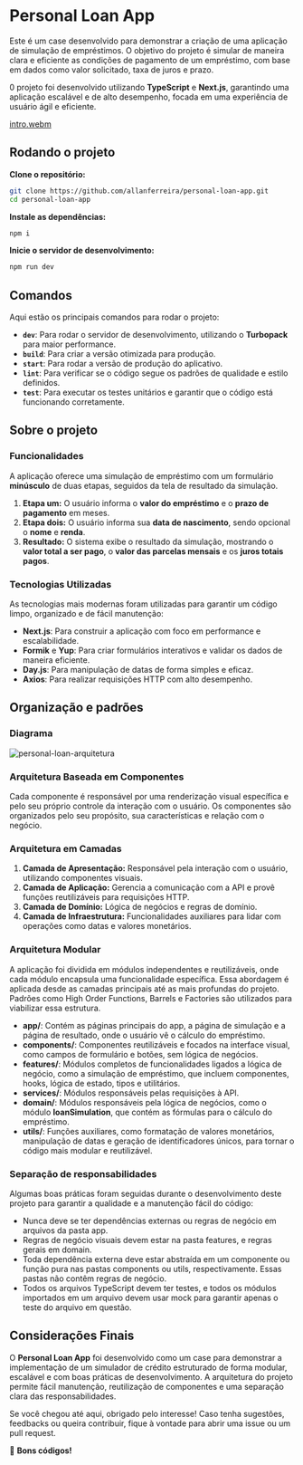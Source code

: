 # Personal Loan App

Este é um case desenvolvido para demonstrar a criação de uma aplicação de simulação de empréstimos. O objetivo do projeto é simular de maneira clara e eficiente as condições de pagamento de um empréstimo, com base em dados como valor solicitado, taxa de juros e prazo.

0 projeto foi desenvolvido utilizando **TypeScript** e **Next.js**, garantindo uma aplicação escalável e de alto desempenho, focada em uma experiência de usuário ágil e eficiente.

[intro.webm](https://github.com/user-attachments/assets/987c9eef-6998-44d2-8763-d32e130ee434)

## Rodando o projeto

**Clone o repositório:**

```bash
git clone https://github.com/allanferreira/personal-loan-app.git
cd personal-loan-app
```

**Instale as dependências:**

```bash
npm i
```

**Inicie o servidor de desenvolvimento:**

```bash
npm run dev
```

## Comandos

Aqui estão os principais comandos para rodar o projeto:

- **`dev`**: Para rodar o servidor de desenvolvimento, utilizando o **Turbopack** para maior performance.
- **`build`**: Para criar a versão otimizada para produção.
- **`start`**: Para rodar a versão de produção do aplicativo.
- **`lint`**: Para verificar se o código segue os padrões de qualidade e estilo definidos.
- **`test`**: Para executar os testes unitários e garantir que o código está funcionando corretamente.

## Sobre o projeto

### Funcionalidades

A aplicação oferece uma simulação de empréstimo com um formulário **minúsculo** de duas etapas, seguidos da tela de resultado da simulação.

1. **Etapa um:** O usuário informa o **valor do empréstimo** e o **prazo de pagamento** em meses.
2. **Etapa dois:** O usuário informa sua **data de nascimento**, sendo opcional o **nome** e **renda**.
3. **Resultado:** O sistema exibe o resultado da simulação, mostrando o **valor total a ser pago**, o **valor das parcelas mensais** e os **juros totais pagos**.

### Tecnologias Utilizadas

As tecnologias mais modernas foram utilizadas para garantir um código limpo, organizado e de fácil manutenção:

- **Next.js**: Para construir a aplicação com foco em performance e escalabilidade.
- **Formik** e **Yup**: Para criar formulários interativos e validar os dados de maneira eficiente.
- **Day.js**: Para manipulação de datas de forma simples e eficaz.
- **Axios**: Para realizar requisições HTTP com alto desempenho.

## Organização e padrões

### Diagrama

![personal-loan-arquitetura](https://github.com/user-attachments/assets/4a3cbc2d-bd8c-4378-9184-86ee1853119a)

### Arquitetura Baseada em Componentes

Cada componente é responsável por uma renderização visual específica e pelo seu próprio controle da interação com o usuário. Os componentes são organizados pelo seu propósito, sua características e relação com o negócio.

### Arquitetura em Camadas

1. **Camada de Apresentação:** Responsável pela interação com o usuário, utilizando componentes visuais.
2. **Camada de Aplicação:** Gerencia a comunicação com a API e provê funções reutilizáveis para requisições HTTP.
3. **Camada de Domínio:** Lógica de negócios e regras de domínio.
4. **Camada de Infraestrutura:** Funcionalidades auxiliares para lidar com operações como datas e valores monetários.

### Arquitetura Modular

A aplicação foi dividida em módulos independentes e reutilizáveis, onde cada módulo encapsula uma funcionalidade específica. Essa abordagem é aplicada desde as camadas principais até as mais profundas do projeto. Padrões como High Order Functions, Barrels e Factories são utilizados para viabilizar essa estrutura.

- **app/**: Contém as páginas principais do app, a página de simulação e a página de resultado, onde o usuário vê o cálculo do empréstimo.
- **components/**: Componentes reutilizáveis e focados na interface visual, como campos de formulário e botões, sem lógica de negócios.
- **features/**: Módulos completos de funcionalidades ligados a lógica de negócio, como a simulação de empréstimo, que incluem componentes, hooks, lógica de estado, tipos e utilitários.
- **services/**: Módulos responsáveis pelas requisições à API.
- **domain/**: Módulos responsáveis pela lógica de negócios, como o módulo **loanSimulation**, que contém as fórmulas para o cálculo do empréstimo.
- **utils/**: Funções auxiliares, como formatação de valores monetários, manipulação de datas e geração de identificadores únicos, para tornar o código mais modular e reutilizável.

### Separação de responsabilidades

Algumas boas práticas foram seguidas durante o desenvolvimento deste projeto para garantir a qualidade e a manutenção fácil do código:

- Nunca deve se ter dependências externas ou regras de negócio em arquivos da pasta app.
- Regras de negócio visuais devem estar na pasta features, e regras gerais em domain.
- Toda dependência externa deve estar abstraída em um componente ou função pura nas pastas components ou utils, respectivamente. Essas pastas não contêm regras de negócio.
- Todos os arquivos TypeScript devem ter testes, e todos os módulos importados em um arquivo devem usar mock para garantir apenas o teste do arquivo em questão.

## Considerações Finais

O **Personal Loan App** foi desenvolvido como um case para demonstrar a implementação de um simulador de crédito estruturado de forma modular, escalável e com boas práticas de desenvolvimento. A arquitetura do projeto permite fácil manutenção, reutilização de componentes e uma separação clara das responsabilidades.

Se você chegou até aqui, obrigado pelo interesse! Caso tenha sugestões, feedbacks ou queira contribuir, fique à vontade para abrir uma issue ou um pull request.

🚀 **Bons códigos!**

